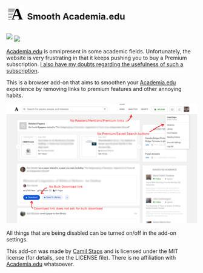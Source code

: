 # ![](/icons/logo-48.png) <sup>Smooth Academia.edu</sup>

<sup>[![](https://addons.cdn.mozilla.net/static/img/addons-buttons/AMO-button_2.png)](https://addons.mozilla.org/en-US/firefox/addon/smooth-academia-edu/)</sup>
[![](https://developer.chrome.com/webstore/images/ChromeWebStore_Badge_v2_206x58.png)](https://chrome.google.com/webstore/detail/smooth-academiaedu/aeohigfgkmgceofpjhmfmeiembnpobme)

[Academia.edu][] is omnipresent in some academic fields. Unfortunately, the
website is very frustrating in that it keeps pushing you to buy a Premium
subscription. [I also have my doubts regarding the usefulness of such a
subscription](https://twitter.com/SemiCamil/status/1226821521114632192).

This is a browser add-on that aims to smoothen your [Academia.edu][] experience
by removing links to premium features and other annoying habits.

![](/screenshots/screenshot.png)

All things that are being disabled can be turned on/off in the add-on settings.

This add-on was made by [Camil Staps][] and is licensed under the MIT license
(for details, see the LICENSE file). There is no affiliation with
[Academia.edu][] whatsoever.

[Academia.edu]: https://academia.edu
[Camil Staps]: https://camilstaps.nl
